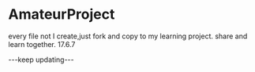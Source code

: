 # AmateurProject
every file not I create,just fork and copy to my learning project.
share and learn together.
17.6.7

---keep updating---
